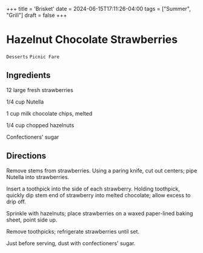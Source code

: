 +++
title = 'Brisket'
date = 2024-06-15T17:11:26-04:00
tags = ["Summer", "Grill"]
draft = false
+++
# Hazelnut Chocolate Strawberries

`Desserts` `Picnic Fare`

## **Ingredients**

12 large fresh strawberries

1/4 cup Nutella

1 cup milk chocolate chips, melted

1/4 cup chopped hazelnuts

Confectioners' sugar

## **Directions**

Remove stems from strawberries. Using a paring knife, cut out centers; pipe Nutella into strawberries. 

Insert a toothpick into the side of each strawberry. Holding toothpick, quickly dip stem end of strawberry into melted chocolate; allow excess to drip off. 

Sprinkle with hazelnuts; place strawberries on a waxed paper-lined baking sheet, point side up. 

Remove toothpicks; refrigerate strawberries until set.

Just before serving, dust with confectioners' sugar.
